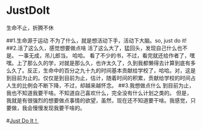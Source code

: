 # JustDoIt
生命不止，折腾不休


##1.生命源于运动
  不为了什么，就是想活动下手，活动下大脑。so, just do it!
##2.活了这么久，感觉想要做点啥
  活了这么大了，猛回头，发现自己什么也不是。
  一事无成，吊儿郎当。
  哈哈。
  看了不少的书，不过，看完就还给作者了，嘿嘿。上了那么久的学，对就是那么久，也许太久了，久到我都懒得去计算到底有多么久了。反正，生命中的百分之九十九的时间基本贡献给学校了，哈哈。对，这是到目前为止的。仅仅是到目前为止，估计，随着时间的积累，贡献给学校的时间占人生的比例会不断下降，不过，却越来越怀念。
##3.我想做点什么
  到目前为止，我也不知道我要干啥。不知道自己喜欢什么，完全没有什么计划之类的。
  但是，我就是有很强烈的想要做点事情的欲望，虽然，现在还不知道要干啥。我感觉，只要做，我会慢慢发现我要干啥的。
  
#[Just Do It！](./list.md)


